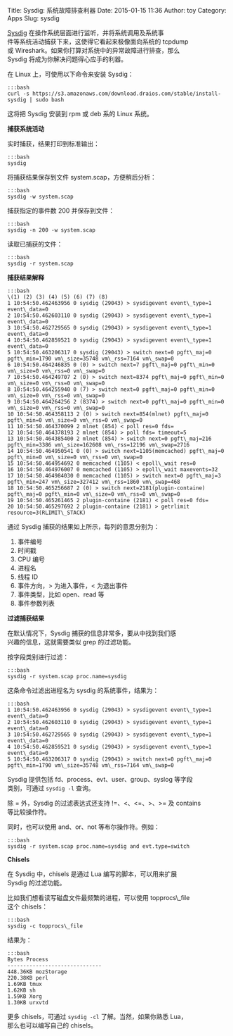Title: Sysdig: 系统故障排查利器
Date: 2015-01-15 11:36
Author: toy
Category: Apps
Slug: sysdig

[Sysdig][s] 在操作系统层面进行监听，并将系统调用及系统事  
件等系统活动捕获下来，这使得它看起来极像面向系统的 tcpdump  
或 Wireshark。如果你打算对系统中的异常故障进行排查，那么  
Sysdig 将成为你解决问题得心应手的利器。

在 Linux 上，可使用以下命令来安装 Sysdig：

    :::bash
    curl -s https://s3.amazonaws.com/download.draios.com/stable/install-sysdig | sudo bash

这将把 Sysdig 安装到 rpm 或 deb 系的 Linux 系统。

**捕获系统活动**

实时捕获，结果打印到标准输出：

    :::bash
    sysdig

将捕获结果保存到文件 system.scap，方便稍后分析：

    :::bash
    sysdig -w system.scap

捕获指定的事件数 200 并保存到文件：

    :::bash
    sysdig -n 200 -w system.scap

读取已捕获的文件：

    :::bash
    sysdig -r system.scap

**捕获结果解释**

    :::bash
    \(1) (2) (3) (4) (5) (6) (7) (8)  
    1 10:54:50.462463956 0 sysdig (29043) > sysdigevent event\_type=1
    event\_data=0  
    2 10:54:50.462603110 0 sysdig (29043) > sysdigevent event\_type=1
    event\_data=0  
    3 10:54:50.462729565 0 sysdig (29043) > sysdigevent event\_type=1
    event\_data=0  
    4 10:54:50.462859521 0 sysdig (29043) > sysdigevent event\_type=1
    event\_data=0  
    5 10:54:50.463206317 0 sysdig (29043) > switch next=0 pgft\_maj=0
    pgft\_min=1790 vm\_size=35748 vm\_rss=7164 vm\_swap=0  
    6 10:54:50.464246835 0 (0) > switch next=7 pgft\_maj=0 pgft\_min=0
    vm\_size=0 vm\_rss=0 vm\_swap=0  
    7 10:54:50.464249707 2 (0) > switch next=8374 pgft\_maj=0 pgft\_min=0
    vm\_size=0 vm\_rss=0 vm\_swap=0  
    8 10:54:50.464255940 0 (7) > switch next=0 pgft\_maj=0 pgft\_min=0
    vm\_size=0 vm\_rss=0 vm\_swap=0  
    9 10:54:50.464264256 2 (8374) > switch next=0 pgft\_maj=0 pgft\_min=0
    vm\_size=0 vm\_rss=0 vm\_swap=0  
    10 10:54:50.464358113 2 (0) > switch next=854(mlnet) pgft\_maj=0
    pgft\_min=0 vm\_size=0 vm\_rss=0 vm\_swap=0  
    11 10:54:50.464370099 2 mlnet (854) < poll res=0 fds=  
    12 10:54:50.464378193 2 mlnet (854) > poll fds= timeout=5  
    13 10:54:50.464385400 2 mlnet (854) > switch next=0 pgft\_maj=216
    pgft\_min=3386 vm\_size=162608 vm\_rss=12196 vm\_swap=2716  
    14 10:54:50.464950541 0 (0) > switch next=1105(memcached) pgft\_maj=0
    pgft\_min=0 vm\_size=0 vm\_rss=0 vm\_swap=0  
    15 10:54:50.464954692 0 memcached (1105) < epoll\_wait res=0  
    16 10:54:50.464976007 0 memcached (1105) > epoll\_wait maxevents=32  
    17 10:54:50.464984030 0 memcached (1105) > switch next=0 pgft\_maj=3
    pgft\_min=247 vm\_size=327412 vm\_rss=1860 vm\_swap=468  
    18 10:54:50.465256687 2 (0) > switch next=2181(plugin-containe)
    pgft\_maj=0 pgft\_min=0 vm\_size=0 vm\_rss=0 vm\_swap=0  
    19 10:54:50.465261465 2 plugin-containe (2181) < poll res=0 fds=  
    20 10:54:50.465297692 2 plugin-containe (2181) > getrlimit
    resource=3(RLIMIT\_STACK)

通过 Sysdig 捕获的结果如上所示，每列的意思分别为：

1. 事件编号  
2. 时间戳  
3. CPU 编号  
4. 进程名  
5. 线程 ID  
6. 事件方向，> 为进入事件，< 为退出事件  
7. 事件类型，比如 open、read 等  
8. 事件参数列表

**过滤捕获结果**

在默认情况下，Sysdig 捕获的信息非常多，要从中找到我们感  
兴趣的信息，这就需要类似 grep 的过滤功能。

按字段类别进行过滤：

    :::bash
    sysdig -r system.scap proc.name=sysdig

这条命令过滤出进程名为 sysdig 的系统事件，结果为：

    :::bash
    1 10:54:50.462463956 0 sysdig (29043) > sysdigevent event\_type=1
    event\_data=0  
    2 10:54:50.462603110 0 sysdig (29043) > sysdigevent event\_type=1
    event\_data=0  
    3 10:54:50.462729565 0 sysdig (29043) > sysdigevent event\_type=1
    event\_data=0  
    4 10:54:50.462859521 0 sysdig (29043) > sysdigevent event\_type=1
    event\_data=0  
    5 10:54:50.463206317 0 sysdig (29043) > switch next=0 pgft\_maj=0
    pgft\_min=1790 vm\_size=35748 vm\_rss=7164 vm\_swap=0

Sysdig 提供包括 fd、process、evt、user、group、syslog 等字段  
类别，可通过 `sysdig -l` 查询。

除 = 外，Sysdig 的过滤表达式还支持 !=、<、<=、>、>= 及 contains  
等比较操作符。

同时，也可以使用 and、or、not 等布尔操作符。例如：

    :::bash
    sysdig -r system.scap proc.name=sysdig and evt.type=switch

**Chisels**

在 Sysdig 中，chisels 是通过 Lua 编写的脚本，可以用来扩展  
Sysdig 的过滤功能。

比如我们想看读写磁盘文件最频繁的进程，可以使用 topprocs\\\_file  
这个 chisels：

    :::bash
    sysdig -c topprocs\_file

结果为：

    :::bash
    Bytes Process  
    ------------------------------  
    448.36KB mozStorage  
    220.38KB perl  
    1.69KB tmux  
    1.62KB sh  
    1.59KB Xorg  
    1.30KB urxvtd

更多 chisels，可通过 `sysdig -cl` 了解。当然，如果你熟悉 Lua，  
那么也可以编写自己的 chisels。

[s]: http://www.sysdig.org
